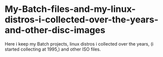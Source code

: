 # My-Batch-files-and-my-linux-distros-i-collected-over-the-years-and-other-disc-images
Here i keep my Batch projects, linux distros i collected over the years, (i started collecting at 1995,) and other ISO files.
